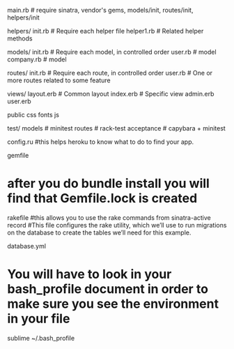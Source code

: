 main.rb         # require sinatra, vendor's gems, models/init, routes/init, helpers/init

helpers/
  init.rb      # Require each helper file
  helper1.rb   # Related helper methods

models/
  init.rb      # Require each model, in controlled order
  user.rb      # model
  company.rb   # model

routes/
  init.rb      # Require each route, in controlled order
  user.rb      # One or more routes related to some feature

views/
  layout.erb   # Common layout
  index.erb    # Specific view
  admin.erb
  user.erb

public
  css
  fonts
  js

test/
  models       # minitest
  routes       # rack-test
  acceptance  # capybara + minitest

config.ru
#this helps heroku to know what to do to find your app.

gemfile
# after you do bundle install you will find that Gemfile.lock is created

rakefile
#this allows you to use the rake commands from sinatra-active record
#This file configures the rake utility, which we’ll use to run migrations on the database to create the tables we’ll need for this example.

database.yml

# You will have to look in your bash_profile document in order to make sure you see the environment in your file


sublime ~/.bash_profile
